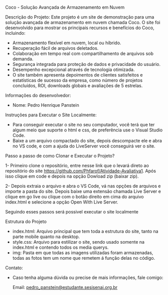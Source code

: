 Coco - Solução Avançada de Armazenamento em Nuvem

Descrição do Projeto:
Este projeto é um site de demonstração para uma solução avançada de armazenamento em nuvem chamada Coco.
O site foi desenvolvido para mostrar os principais recursos e benefícios do Coco, incluindo:
 - Armazenamento flexível em nuvem, local ou híbrido.
 - Recuperação fácil de arquivos deletados.
 - Colaboração em tempo real com compartilhamento de arquivos sob demanda.
 - Segurança integrada para proteção de dados e privacidade do usuário.
 - Desempenho excepcional através de tecnologia otimizada.
 - O site também apresenta depoimentos de clientes satisfeitos e estatísticas de sucesso da empresa, como número de projetos concluídos, ROI, downloads globais e avaliações de 5 estrelas.

Informações do desenvolvedor:
 - Nome: Pedro Henrique Panstein

Instruções para Executar o Site Localmente:
 - Para conseguir executar o site no seu computador, você terá que ter algum meio que suporte o html e css, de preferência use o Visual Studio Code.
 - Baixe a um arquivo compactado do site, depois descompacte ele e abra no VS code, e com a ajuda do LiveServer você conseguirá ver o site.

Passo a passo de como Clonar e Executar o Projeto?

 1- Primeiro clone o repositório,
    entre nesse link que o levará direto ao repositório do site https://github.com/Phfarof/Atividade-Avaliativa1.
    Após isso clique em code e depois na opção Dowload zip (baixar zip).

 2- Depois extraia o arquivo e abra o VS Code,
    vá nas opções de arquivos e importe a pasta do site.
    Depois baixe uma extensão chamada Live Server e clique em go live ou clique com o botão direito em cima do arquivo index.html e selecione a opção Open With Live Server.

Seguindo esses passos será possivel executar o site localmente

Estrutura do Projeto
 - index.html: Arquivo principal que tem toda a estrutura do site, tanto na parte mobile quanto na desktop.
 - style.css: Arquivo para estilizar o site, sendo usado somente na index.html e contendo todos os media querys.
 - img: Pasta em que todas as imagens utilizadas foram armazenadas, todas as fotos tem um nome que remetem á função delas no código.

Contato:
 - Caso tenha alguma dúvida ou precise de mais informações, fale comigo:
      
      Email: pedro_panstein@estudante.sesisenai.org.br